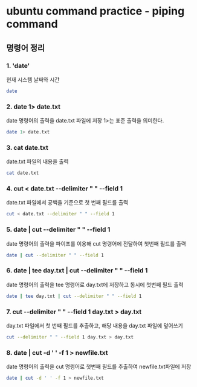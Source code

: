 # ubuntu command practice - piping command

## 명령어 정리

### 1. 'date'

현재 시스템 날짜와 시간

```bash
date
```

### 2. date 1> date.txt

date 명령어의 출력을 date.txt 파일에 저장
1>는 표준 출력을 의미한다.

```bash
date 1> date.txt
```

### 3. cat date.txt

date.txt 파일의 내용을 출력

```bash
cat date.txt
```

### 4. cut < date.txt --delimiter " " --field 1

date.txt 파일에서 공백을 기준으로 첫 번째 필드를 출력

```bash
cut < date.txt --delimiter " " --field 1
```

### 5. date | cut --delimiter " " --field 1

date 명령어의 출력을 파이프를 이용해 cut 명령어에 전달하여
첫번째 필드를 출력

```bash
date | cut --delimiter " " --field 1
```

### 6. date | tee day.txt | cut --delimiter " " --field 1

date 명령어의 출력을 tee 명령어로 day.txt에 저장하고
동시에 첫번째 필드 출력

```bash
date | tee day.txt | cut --delimiter " " --field 1
```

### 7. cut --delimiter " " --field 1 day.txt > day.txt

day.txt 파일에서 첫 번째 필드를 추출하고, 해당 내용을 day.txt
파일에 덮어쓰기

```bash
cut --delimiter " " --field 1 day.txt > day.txt
```

### 8. date | cut -d ' ' -f 1 > newfile.txt

date 명령어의 출력을 cut 명령어로 첫번째 필드를 추출하여
newfile.txt파일에 저장

```bash
date | cut -d ' ' -f 1 > newfile.txt
```
